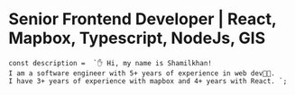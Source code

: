 # Senior Frontend Developer | React, Mapbox, Typescript, NodeJs, GIS
```tsx
const description =  `✋ Hi, my name is Shamilkhan! 
I am a software engineer with 5+ years of experience in web dev👨‍💻. 
I have 3+ years of experience with mapbox and 4+ years with React. `;
```
      
